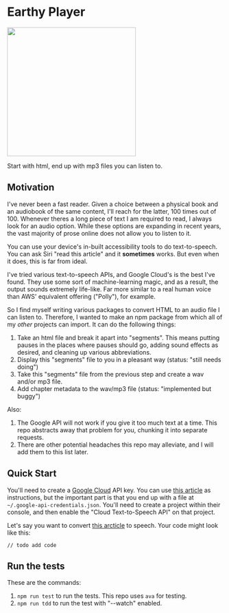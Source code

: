 # Earthy Player

<img src="https://repository-images.githubusercontent.com/287707812/2242f100-4a9f-11eb-92b5-aa7d76758c55" width=300/>

Start with html, end up with mp3 files you can listen to.

## Motivation

I've never been a fast reader. Given a choice between a physical book and an audiobook of the same
content, I'll reach for the latter, 100 times out of 100. Whenever theres a long piece of text I am
required to read, I always look for an audio option. While these options are expanding in recent
years, the vast majority of prose online does not allow you to listen to it.

You can use your device's in-built accessibility tools to do text-to-speech. You can ask Siri "read
this article" and it **sometimes** works. But even when it does, this is far from ideal.

I've tried various text-to-speech APIs, and Google Cloud's is the best I've found. They use some
sort of machine-learning magic, and as a result, the output sounds extremely life-like. Far more
similar to a real human voice than AWS' equivalent offering ("Polly"), for example.

So I find myself writing various packages to convert HTML to an audio file I can listen to.
Therefore, I wanted to make an npm package from which all of my _other_ projects can import. It can
do the following things:

1. Take an html file and break it apart into "segments". This means putting pauses in the places
   where pauses should go, adding sound effects as desired, and cleaning up various abbreviations.
1. Display this "segments" file to you in a pleasant way (status: "still needs doing")
1. Take this "segments" file from the previous step and create a wav and/or mp3 file.
1. Add chapter metadata to the wav/mp3 file (status: "implemented but buggy")

Also:

1. The Google API will not work if you give it too much text at a time. This repo abstracts away
   that problem for you, chunking it into separate requests.
1. There are other potential headaches this repo may alleviate, and I will add them to this list
   later.

## Quick Start

You'll need to create a [Google Cloud](https://cloud.google.com/) API key. You can use
[this article](https://cloud.google.com/docs/authentication/getting-started) as instructions, but
the important part is that you end up with a file at `~/.google-api-credentials.json`. You'll need
to create a project within their console, and then enable the "Cloud Text-to-Speech API" on that
project.

Let's say you want to convert
[this arcticle](https://local.theonion.com/cat-seemed-perfectly-content-right-up-until-point-he-bo-1819575397)
to speech. Your code might look like this:

```
// todo add code
```

## Run the tests

These are the commands:

1. `npm run test` to run the tests. This repo uses `ava` for testing.
1. `npm run tdd` to run the test with "--watch" enabled.
